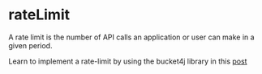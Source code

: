# rateLimit
A rate limit is the number of API calls an application or user can make in a given period.

Learn to implement a rate-limit by using the bucket4j library in this [post](https://codersite.dev/rate-limit/)

